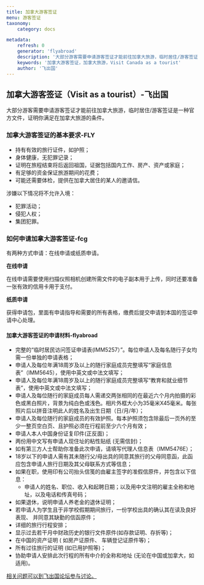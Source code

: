 ```yaml
---
title: 加拿大游客签证
menu: 游客签证
taxonomy:
    category: docs

metadata:
    refresh: 0
    generator: 'flyabroad'
    description: '大部分游客需要申请游客签证才能前往加拿大旅游，临时居住/游客签证是一种官方文件，证明你满足在加拿大旅游的条件。'
    keywords: '加拿大游客签证，加拿大旅游，Visit Canada as a tourist'
    author: '飞出国'
---
```


## 加拿大游客签证（Visit as a tourist）-飞出国

大部分游客需要申请游客签证才能前往加拿大旅游，临时居住/游客签证是一种官方文件，证明你满足在加拿大旅游的条件。

### 加拿大游客签证的基本要求-FLY

* 持有有效的旅行证件，如护照；
* 身体健康，无犯罪记录；
* 证明在旅程结束将后返回祖国，证据包括国内工作、房产、资产或家庭；
* 有足够的资金保证旅游期间的花费；
* 可能还需要体检，提供在加拿大居住的某人的邀请信。

涉嫌以下情况将不允许入境：

* 犯罪活动；
* 侵犯人权；
* 集团犯罪。

### 如何申请加拿大游客签证-fcg

有两种方式申请：在线申请或纸质申请。

**在线申请**

在线申请需要使用扫描仪照相机创建所需文件的电子副本用于上传，同时还要准备一张有效的信用卡用于支付。

**纸质申请**

获得申请包，里面有申请指导和需要的所有表格，缴费后提交申请到本国的签证申请中心处理。

#### 加拿大游客签证的申请材料-flyabroad

* 完整的“临时居民访问签证申请表(IMM5257）”。每位申请人及每名随行子女均需一份单独的申请表格；			
* 申请人及每位年满18周岁及以上的随行家庭成员完整填写“家庭信息表”（IMM5645），使用中英文或中法文填写；
* 申请人及每位年满18周岁及以上的随行家庭成员完整填写“教育和就业细节表”，使用中英文或中法文填写；
* 申请人及每位随行的家庭成员每人需递交两张相同的在最近六个月内拍摄的彩色或黑白照片，背景为纯白色或浅色。相片外框大小为35毫米X45毫米。每张照片后以拼音注明此人的姓名及出生日期（日/月/年）；
* 申请人及每位随行的家庭成员的有效护照。每本护照须包含除最后一页外的至少一整页空白页、且护照必须在行程前至少六个月有效；
* 申请人本人中国身份证复印件(正反面)；
* 两份用中文写有申请人现住址的粘性贴纸 (无需信封)；		
* 如有第三方人士帮助你准备此次申请，请填写代理人信息表（IMM5476E）；		
* 18岁以下的申请人需有其未随行父/母出具的同意其旅行的父母同意函，此函应包含申请人旅行日期及其父母联系方式等信息；			
* 如果在职，使用印有公司抬头信笺的由雇主签字的准假信原件，并包含以下信息：
    * 申请人的姓名、职位、收入和起聘日期；以及用中文注明的雇主全称和地址，以及电话和传真号码；		
* 如果退休，说明申请人养老金的退休证明；	
* 若申请人为学生且于非学校假期期间旅行，一份学校出具的确认其在读及良好表现、 并同意其缺勤的信函原件；
* 详细的旅行行程安排；			
* 显示过去若干月中财政历史的银行文件原件(如存款证明、存折等)；			
* 在中国的资产证明 ( 如房产证原件、 车辆登记证原件等)；			
* 所有过往旅行的证明 (如已用护照等)；			
* 协助申请人安排此次行程的所有中介的全称和地址 (无论在中国或加拿大，如适用)。	

[相关问题可以到飞出国论坛参与讨论。](http://bbs.fcgvisa.com/t/12370?target=_blank)